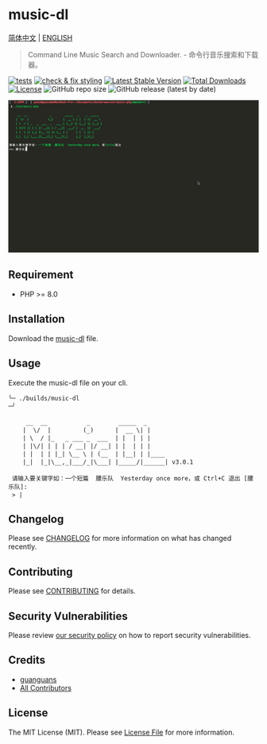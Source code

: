 # music-dl

[简体中文](README-zh_CN.md) | [ENGLISH](README.md)

> Command Line Music Search and Downloader. - 命令行音乐搜索和下载器。

[![tests](https://github.com/guanguans/music-dl/workflows/tests/badge.svg)](https://github.com/guanguans/music-dl/actions)
[![check & fix styling](https://github.com/guanguans/music-dl/actions/workflows/php-cs-fixer.yml/badge.svg)](https://github.com/guanguans/music-dl/actions)
[![Latest Stable Version](https://poser.pugx.org/guanguans/music-dl/v)](//packagist.org/packages/guanguans/music-dl)
[![Total Downloads](https://poser.pugx.org/guanguans/music-dl/downloads)](//packagist.org/packages/guanguans/music-dl)
[![License](https://poser.pugx.org/guanguans/music-dl/license)](//packagist.org/packages/guanguans/music-dl)
![GitHub repo size](https://img.shields.io/github/repo-size/guanguans/music-dl)
![GitHub release (latest by date)](https://img.shields.io/github/v/release/guanguans/music-dl)

![usage](resources/usage.gif)

## Requirement

* PHP >= 8.0

## Installation

Download the [music-dl](https://github.com/guanguans/music-dl/blob/master/builds/music-dl) file.

## Usage

Execute the music-dl file on your cli.

```text
╰─ ./builds/music-dl                                                              ─╯

     __  __           _        _____  _      
    |  \/  |         (_)      |  __ \| |     
    | \  / |_   _ ___ _  ___  | |  | | |     
    | |\/| | | | / __| |/ __| | |  | | |     
    | |  | | |_| \__ \ | (__  | |__| | |____ 
    |_|  |_|\__,_|___/_|\___| |_____/|______| v3.0.1

 请输入要关键字如：一个短篇  腰乐队  Yesterday once more，或 Ctrl+C 退出 [腰乐队]:
 > |

```

## Changelog

Please see [CHANGELOG](CHANGELOG.md) for more information on what has changed recently.

## Contributing

Please see [CONTRIBUTING](.github/CONTRIBUTING.md) for details.

## Security Vulnerabilities

Please review [our security policy](../../security/policy) on how to report security vulnerabilities.

## Credits

* [guanguans](https://github.com/guanguans)
* [All Contributors](../../contributors)

## License

The MIT License (MIT). Please see [License File](LICENSE) for more information.
